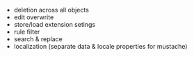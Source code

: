 * deletion across all objects
* edit overwrite
* store/load extension setings
* rule filter
* search & replace
* localization (separate data & locale properties for mustache)
